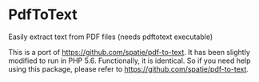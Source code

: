 # PdfToText
Easily extract text from PDF files (needs pdftotext executable)

This is a port of https://github.com/spatie/pdf-to-text. It has been slightly modified to run in PHP 5.6. 
Functionally, it is identical. So if you need help using this package,
please refer to https://github.com/spatie/pdf-to-text.
